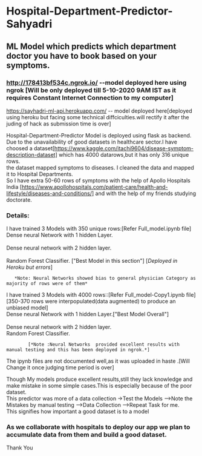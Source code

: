 # Hospital-Department-Predictor-Sahyadri
## ML Model which predicts which department doctor you have to book based on your symptoms.
 
 ### http://178413bf534c.ngrok.io/  --model deployed here using ngrok     [Will be only deployed till 5-10-2020 9AM IST as it requires Constant Internet Connection to my computer]   

https://sayhadri-ml-api.herokuapp.com/ -- model deployed here[deployed using heroku but facing some technical diffciculties.will rectify it after the juding of hack as submission time is over] 

 
Hospital-Department-Predictor Model is deployed using flask as backend.
Due to the unavailability of good datasets in healthcare sector.I have choosed a dataset[https://www.kaggle.com/itachi9604/disease-symptom-description-dataset] which has  4000 datarows,but it has only 316 unique rows.<br />
the dataset mapped symptoms to diseases. I cleaned the data and mapped it to Hospital Departments.<br />
So I have extra 50-60 rows of symptoms with the help of Apollo Hospitals India [https://www.apollohospitals.com/patient-care/health-and-lifestyle/diseases-and-conditions/] and with the help of my friends studying doctorate.

### Details:

I have trained 3 Models with 350 unique rows:[Refer Full_model.ipynb file]<br />
               Dense neural Network with 1 hidden Layer.<br />              
               Dense neural network with 2 hidden layer.<br />              
               Random Forest Classifier. ["Best Model in this section"] [*Deployed in Heroku but errors*]<br />
               
       *Note: Neural Networks showed bias to general physician Category as majority of rows were of them*
       
I have trained 3 Models with 4000  rows::[Refer Full_model-Copy1.ipynb file][350-370 rows were interpopulated(data augmented) to produce an unbiased model]<br />
               Dense neural Network with 1 hidden Layer.["Best Model Overall"]<br />               
               Dense neural network with 2 hidden layer.<br />
               Random Forest Classifier.<br />
               
            [*Note :Neural Networks  provided excellent results with manual testing and this has been deployed in ngrok.*]
The ipynb files are not documented well,as it was uploaded in haste .[Will Change it once judging time period is over]<br />

Though My models produce excellent results,still they lack knowledge and make mistake in some simple cases.This is especially because of the poor dataset.<br />
This predictor was more of a data collection ->Test the Models -->Note the Mistakes by manual testing -->Data Collection -->Repeat Task for me.<br />
This signifies how important a good dataset is to a model<br />
### As we collaborate with hospitals to deploy our app we plan to accumulate data from them and build a good dataset.



Thank You
